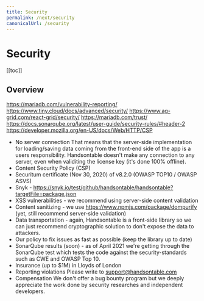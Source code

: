 ```yaml
---
title: Security
permalink: /next/security
canonicalUrl: /security
---
```


# Security

[[toc]]

## Overview

https://mariadb.com/vulnerability-reporting/ 
https://www.tiny.cloud/docs/advanced/security/
https://www.ag-grid.com/react-grid/security/
https://mariadb.com/trust/
https://docs.sonarqube.org/latest/user-guide/security-rules/#header-2
https://developer.mozilla.org/en-US/docs/Web/HTTP/CSP 

- No server connection
That means that the server-side implementation for loading/saving data coming from the front-end side of the app is a users responsibility. Handsontable doesn't make any connection to any server, even when validiting the license key (it's done 100% offline).
- Content Security Policy (CSP)
- Securitum certificate (Nov 30, 2020) of v8.2.0 (OWASP TOP10 / OWASP ASVS)
- Snyk - https://snyk.io/test/github/handsontable/handsontable?targetFile=package.json
- XSS vulnerabilities - we recommend using server-side content validation
- Content sanitizing - we use https://www.npmjs.com/package/dompurify (yet, still recommend server-side validation)
- Data transportation - again, Handsontable is a front-side library so we can just recommend cryptographic solution to don't expose the data to attackers.
- Our policy to fix issues as fast as possible (keep the library up to date)
- SonarQube results (soon) - as of April 2021 we're getting through the SonarQube test which tests the code against the security-standards such as CWE and OWASP Top 10.
- Insurance (up to $1M) in Lloyds of London
- Reporting violations
Please write to support@handsontable.com
- Compensation
We don't offer a bug bounty program but we deeply appreciate the work done by security researches and independent developers.
